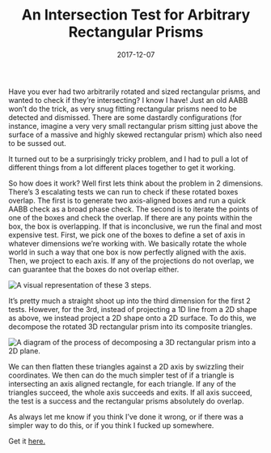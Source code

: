 ﻿---
title: An Intersection Test for Arbitrary Rectangular Prisms
date: 2017-12-07
---

Have you ever had two arbitrarily rotated and sized rectangular prisms, and wanted to check if they’re intersecting? I know I have! Just an old AABB won’t do the trick, as very snug fitting rectangular prisms need to be detected and dismissed. There are some dastardly configurations (for instance, imagine a very very small rectangular prism sitting just above the surface of a massive and highly skewed rectangular prism) which also need to be sussed out.

It turned out to be a surprisingly tricky problem, and I had to pull a lot of different things from a lot different places together to get it working.

So how does it work? Well first lets think about the problem in 2 dimensions. There’s 3 escalating tests we can run to check if these rotated boxes overlap. The first is to generate two axis-aligned boxes and run a quick AABB check as a broad phase check. The second is to iterate the points of one of the boxes and check the overlap. If there are any points within the box, the box is overlapping. If that is inconclusive, we run the final and most expensive test. First, we pick one of the boxes to define a set of axis in whatever dimensions we’re working with. We basically rotate the whole world in such a way that one box is now perfectly aligned with the axis. Then, we project to each axis. If any of the projections do not overlap, we can guarantee that the boxes do not overlap either.

![A visual representation of these 3 steps.](img/2019_IntersectionTest_1.png)

It’s pretty much a straight shoot up into the third dimension for the first 2 tests. However, for the 3rd, instead of projecting a 1D line from a 2D shape as above, we instead project a 2D shape onto a 2D surface. To do this, we decompose the rotated 3D rectangular prism into its composite triangles.

![A diagram of the process of decomposing a 3D rectangular prism into a 2D plane.](img/2019_IntersectionTest_2.png)

We can then flatten these triangles against a 2D axis by swizzling their coordinates. We then can do the much simpler test of if a triangle is intersecting an axis aligned rectangle, for each triangle. If any of the triangles succeed, the whole axis succeeds and exits. If all axis succeed, the test is a success and the rectangular prisms absolutely do overlap.

As always let me know if you think I’ve done it wrong, or if there was a simpler way to do this, or if you think I fucked up somewhere.

Get it [here.](https://github.com/cowtrix/UnityRectangularPrismOverlap)
